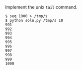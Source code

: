 Implement the unix `tail` command.

```
$ seq 1000 > /tmp/s
$ python soln.py /tmp/s 10
991
992
993
994
995
996
997
998
999
1000
```
